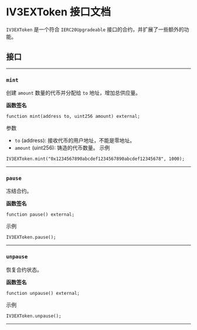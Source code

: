 # IV3EXToken 接口文档

`IV3EXToken` 是一个符合 `IERC20Upgradeable` 接口的合约，并扩展了一些额外的功能。

## 接口

-------------
### `mint`

创建 `amount` 数量的代币并分配给 `to` 地址，增加总供应量。

**函数签名**

```solidity
function mint(address to, uint256 amount) external;
```
参数
- `to` (address): 接收代币的用户地址，不能是零地址。
- `amount` (uint256): 铸造的代币数量。
示例
```
IV3EXToken.mint("0x1234567890abcdef1234567890abcdef12345678", 1000);
```
-------------
### `pause`

冻结合约。

**函数签名**

```solidity
function pause() external;
```
示例
```
IV3EXToken.pause();
```
-------------
### `unpause`

恢复合约状态。

**函数签名**

```solidity
function unpause() external;
```
示例
```
IV3EXToken.unpause();
```

-------------
